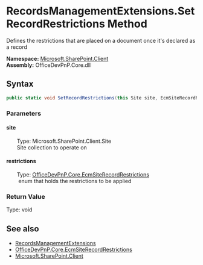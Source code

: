 # RecordsManagementExtensions.SetRecordRestrictions Method  
 Defines the restrictions that are placed on a document once it's declared as a record   

**Namespace:** [Microsoft.SharePoint.Client](Microsoft.SharePoint.Client.md)  
**Assembly:** OfficeDevPnP.Core.dll  
## Syntax
```C#
public static void SetRecordRestrictions(this Site site, EcmSiteRecordRestrictions restrictions)
```
### Parameters
#### site  
&emsp;&emsp;Type: Microsoft.SharePoint.Client.Site  
&emsp;&emsp;Site collection to operate on  

  

#### restrictions  
&emsp;&emsp;Type: [OfficeDevPnP.Core.EcmSiteRecordRestrictions](OfficeDevPnP.Core.EcmSiteRecordRestrictions.md)  
&emsp;&emsp; enum that holds the restrictions to be applied  

  

### Return Value
Type: void  

## See also
- [RecordsManagementExtensions](Microsoft.SharePoint.Client.RecordsManagementExtensions.md) 
- [OfficeDevPnP.Core.EcmSiteRecordRestrictions](OfficeDevPnP.Core.EcmSiteRecordRestrictions.md)
- [Microsoft.SharePoint.Client](Microsoft.SharePoint.Client.md) 
